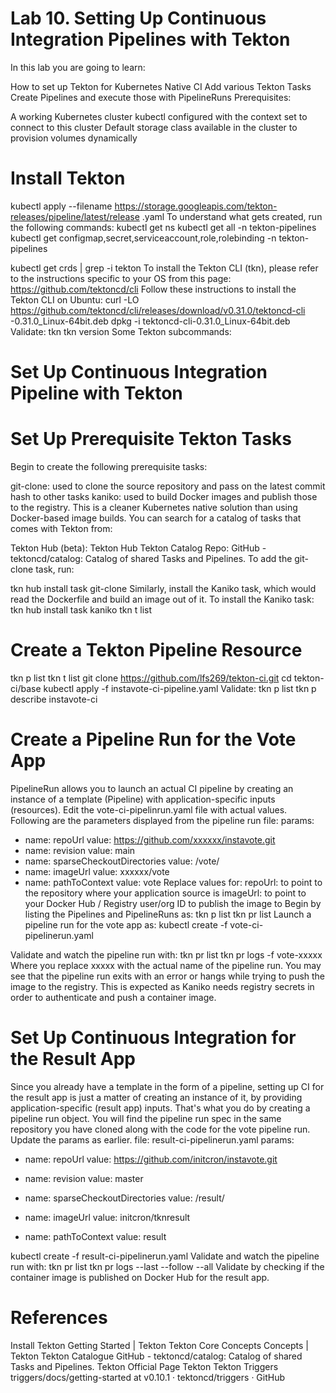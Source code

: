 # Lab 10. Setting Up Continuous Integration Pipelines with Tekton



In this lab you are going to learn:

How to set up Tekton for Kubernetes Native CI
Add various Tekton Tasks
Create Pipelines and execute those with PipelineRuns
Prerequisites:

A working Kubernetes cluster
kubectl configured with the context set to connect to this cluster
Default storage class available in the cluster to provision volumes dynamically

# Install Tekton
kubectl apply --filename
https://storage.googleapis.com/tekton-releases/pipeline/latest/release
.yaml
To understand what gets created, run the following commands:
kubectl get ns
kubectl get all -n tekton-pipelines
kubectl get configmap,secret,serviceaccount,role,rolebinding -n
tekton-pipelines

kubectl get crds | grep -i tekton
To install the Tekton CLI (tkn), please refer to the instructions specific to your OS from this
page: https://github.com/tektoncd/cli
Follow these instructions to install the Tekton CLI on Ubuntu:
curl -LO
https://github.com/tektoncd/cli/releases/download/v0.31.0/tektoncd-cli
-0.31.0_Linux-64bit.deb
dpkg -i tektoncd-cli-0.31.0_Linux-64bit.deb
Validate:
tkn
tkn version
Some Tekton subcommands:

# Set Up Continuous Integration Pipeline with Tekton

# Set Up Prerequisite Tekton Tasks
Begin to create the following prerequisite tasks:

git-clone: used to clone the source repository and pass on the latest commit hash to
other tasks
kaniko: used to build Docker images and publish those to the registry. This is a cleaner
Kubernetes native solution than using Docker-based image builds.
You can search for a catalog of tasks that comes with Tekton from:

Tekton Hub (beta): Tekton Hub
Tekton Catalog Repo: GitHub - tektoncd/catalog: Catalog of shared Tasks and Pipelines.
To add the git-clone task, run:

tkn hub install task git-clone
Similarly, install the Kaniko task, which would read the Dockerfile and build an image out of it.
To install the Kaniko task:
tkn hub install task kaniko
tkn t list

# Create a Tekton Pipeline Resource
tkn p list
tkn t list
git clone https://github.com/lfs269/tekton-ci.git
cd tekton-ci/base
kubectl apply -f instavote-ci-pipeline.yaml
Validate:
tkn p list
tkn p describe instavote-ci


# Create a Pipeline Run for the Vote App
PipelineRun allows you to launch an actual CI pipeline by creating an instance of a template
(Pipeline) with application-specific inputs (resources).
Edit the vote-ci-pipelinrun.yaml file with actual values. Following are the parameters
displayed from the pipeline run file:
params:
- name: repoUrl
value: https://github.com/xxxxxx/instavote.git
- name: revision
value: main
- name: sparseCheckoutDirectories
value: /vote/
- name: imageUrl
value: xxxxxx/vote
- name: pathToContext
value: vote
Replace values for:
repoUrl: to point to the repository where your application source is
imageUrl: to point to your Docker Hub / Registry user/org ID to publish the image to
Begin by listing the Pipelines and PipelineRuns as:
tkn p list
tkn pr list
Launch a pipeline run for the vote app as:
kubectl create -f vote-ci-pipelinerun.yaml

Validate and watch the pipeline run with:
tkn pr list
tkn pr logs -f vote-xxxxx
Where you replace xxxxx with the actual name of the pipeline run.
You may see that the pipeline run exits with an error or hangs while trying to push the image to
the registry. This is expected as Kaniko needs registry secrets in order to authenticate and push
a container image.



# Set Up Continuous Integration for the Result App
Since you already have a template in the form of a pipeline, setting up CI for the result app is
just a matter of creating an instance of it, by providing application-specific (result app) inputs.
That's what you do by creating a pipeline run object.
You will find the pipeline run spec in the same repository you have cloned along with the code
for the vote pipeline run.
Update the params as earlier.
file: result-ci-pipelinerun.yaml
params:
- name: repoUrl
value: https://github.com/initcron/instavote.git

- name: revision
value: master
- name: sparseCheckoutDirectories
value: /result/
- name: imageUrl
value: initcron/tknresult
- name: pathToContext
value: result

kubectl create -f result-ci-pipelinerun.yaml
Validate and watch the pipeline run with:
tkn pr list
tkn pr logs --last --follow --all
Validate by checking if the container image is published on Docker Hub for the result app.

# References

Install Tekton Getting Started | Tekton
Tekton Core Concepts Concepts | Tekton
Tekton Catalogue GitHub - tektoncd/catalog: Catalog of shared Tasks and Pipelines.
Tekton Official Page Tekton
Tekton Triggers triggers/docs/getting-started at v0.10.1 · tektoncd/triggers · GitHub